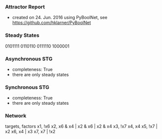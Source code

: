 

### Attractor Report
 * created on 24. Jun. 2016 using PyBoolNet, see https://github.com/hklarner/PyBoolNet

### Steady States
0101111
0110110
0111110
1000001

### Asynchronous STG
 * completeness: True
 * there are only steady states

### Synchronous STG
 * completeness: True
 * there are only steady states

### Network
targets, factors
x1,    !x6
x2,    x6 & x4 | x2 & x6 | x2 & x4
x3,    !x7
x4,    x4
x5,    !x7 | x2
x6,    x4 | x3
x7,    x7 | !x2

